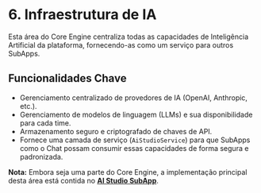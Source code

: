 # 6. Infraestrutura de IA

Esta área do Core Engine centraliza todas as capacidades de Inteligência Artificial da plataforma, fornecendo-as como um serviço para outros SubApps.

## Funcionalidades Chave

- Gerenciamento centralizado de provedores de IA (OpenAI, Anthropic, etc.).
- Gerenciamento de modelos de linguagem (LLMs) e sua disponibilidade para cada time.
- Armazenamento seguro e criptografado de chaves de API.
- Fornece uma camada de serviço (`AiStudioService`) para que SubApps como o Chat possam consumir essas capacidades de forma segura e padronizada.

**Nota:** Embora seja uma parte do Core Engine, a implementação principal desta área está contida no **[AI Studio SubApp](../../subapps/ai-studio/README.md)**.
